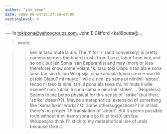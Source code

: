 ```yaml
---
author: "jan_sewe"
date: 2009-06-04T16:27:00+00:00
nestinglevel: 0
---
```

\---
 In [tokipona@yahoogroups.com](mailto://tokipona@yahoogroups.com), John E Clifford <kali9putra@...
> wrote:

>> ken a! taso mute la ala. The 'l' for 'r' (and conversely) is pretty commonacross the board (roshi from Laozi, labor from wrq and so on); but jan Sonja isan Esperantist and may (more or less therefore) know some Volapu"k.
>> taso toki Olapu li tan ala e sona sina. tan sina li lipu Wikipsija. sina kamaala kama sona e wan lili pi toki Olapu? mi muyte li wile e nimi ps sama pi nimiInli 'about'. tenpo ni taso la nimi 'tan' li pona ala tawa mi. mi mute li wile eseme?
> nimi 'utala' li sona sama e nimi Inli 'strike' ... (Hopeless) Seems to me betoo physical for this sense of 'strike' (but then, 'strike' doesn't?). Maybe ametaphorical extension of something like 'kama lukin' works? Or some othersuggestions?
>I'm afraid there's no proper TP translation of 'about'. But it seems possible todo without it:mi kama sona e ijo lili pi toki X tan lipu Wikipesija.I think I'll stick to my metaphorical use of utala because I like it.